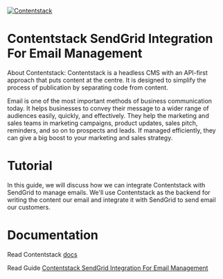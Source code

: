 [![Contentstack](https://www.contentstack.com/docs/static/images/contentstack.png)](https://www.contentstack.com/)

# Contentstack SendGrid Integration For Email Management

About Contentstack: Contentstack is a headless CMS with an API-first approach that puts content at the centre. It is designed to simplify the process of publication by separating code from content.

Email is one of the most important methods of business communication today. It helps businesses to convey their message to a wider range of audiences easily, quickly, and effectively.
They help the marketing and sales teams in marketing campaigns, product updates, sales pitch, reminders, and so on to prospects and leads. If managed efficiently, they can give a big boost to your marketing and sales strategy.

# Tutorial

In this guide, we will discuss how we can integrate Contentstack with SendGrid to manage emails. We'll use Contentstack as the backend for writing the content our email and integrate it with SendGrid to send email our customers.

# Documentation

Read Contentstack [docs](https://www.contentstack.com/docs/)

Read Guide [Contentstack SendGrid Integration For Email Management](#)